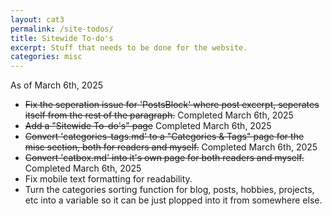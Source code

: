 ```yaml
---
layout: cat3
permalink: /site-todos/
title: Sitewide To-do's
excerpt: Stuff that needs to be done for the website.
categories: misc
---
```

As of March 6th, 2025
- ~~Fix the seperation issue for 'PostsBlock' where post excerpt, seperates itself from the rest of the paragraph.~~ Completed March 6th, 2025
- ~~Add a "Sitewide To-do's" page~~ Completed March 6th, 2025
- ~~Convert 'categories-tags.md' to a "Categories & Tags" page for the misc section, both for readers and myself.~~ Completed March 6th, 2025
- ~~Convert 'catbox.md' into it's own page for both readers and myself.~~ Completed March 6th, 2025
- Fix mobile text formatting for readability.
- Turn the categories sorting function for blog, posts, hobbies, projects, etc into a variable so it can be just plopped into it from somewhere else. 